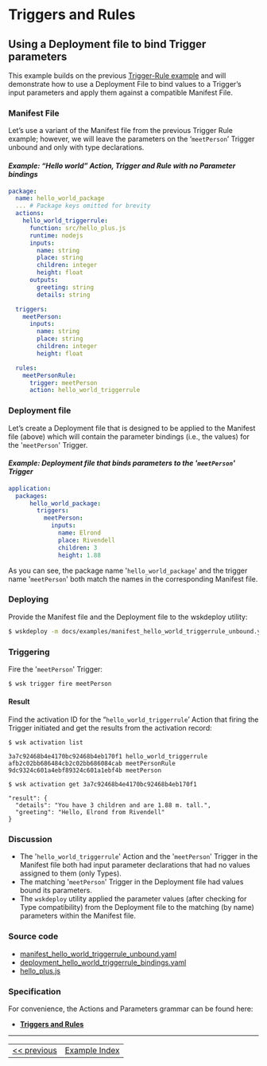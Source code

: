 # Triggers and Rules

## Using a Deployment file to bind Trigger parameters
This example builds on the previous [Trigger-Rule example](wskdeploy_triggerrule_basic.md#triggers-and-rules) and will demonstrate how to use a Deployment File to bind values to a Trigger’s input parameters and apply them against a compatible Manifest File.

### Manifest File
Let’s use a variant of the Manifest file from the previous Trigger Rule example; however, we will leave the parameters on the ‘```meetPerson```’ Trigger unbound and only with type declarations.

#### _Example: “Hello world” Action, Trigger and Rule with no Parameter bindings_
```yaml
package:
  name: hello_world_package
  ... # Package keys omitted for brevity
  actions:
    hello_world_triggerrule:
      function: src/hello_plus.js
      runtime: nodejs
      inputs:
        name: string
        place: string
        children: integer
        height: float
      outputs:
        greeting: string
        details: string

  triggers:
    meetPerson:
      inputs:
        name: string
        place: string
        children: integer
        height: float

  rules:
    meetPersonRule:
      trigger: meetPerson
      action: hello_world_triggerrule
```

### Deployment file
Let’s create a Deployment file that is designed to be applied to the Manifest file (above) which will contain the parameter bindings (i.e., the values) for the '```meetPerson```' Trigger.

#### _Example: Deployment file that binds parameters to the '```meetPerson```' Trigger_
```yaml
application:
  packages:
      hello_world_package:
        triggers:
          meetPerson:
            inputs:
              name: Elrond
              place: Rivendell
              children: 3
              height: 1.88
```
As you can see, the package name '```hello_world_package```' and the trigger name '```meetPerson```' both match the names in the corresponding Manifest file.

### Deploying
Provide the Manifest file and the Deployment file to the wskdeploy utility:
```sh
$ wskdeploy -m docs/examples/manifest_hello_world_triggerrule_unbound.yaml -d docs/examples/deployment_hello_world_triggerrule_bindings.yaml
```

### Triggering
Fire the '```meetPerson```' Trigger:
```sh
$ wsk trigger fire meetPerson
```

#### Result
Find the activation ID for the “```hello_world_triggerrule```’ Action that firing the Trigger initiated and get the results from the activation record:

```
$ wsk activation list

3a7c92468b4e4170bc92468b4eb170f1 hello_world_triggerrule
afb2c02bb686484cb2c02bb686084cab meetPersonRule
9dc9324c601a4ebf89324c601a1ebf4b meetPerson

$ wsk activation get 3a7c92468b4e4170bc92468b4eb170f1

"result": {
  "details": "You have 3 children and are 1.88 m. tall.",
  "greeting": "Hello, Elrond from Rivendell"
}
```

### Discussion
- The '```hello_world_triggerrule```' Action and the '```meetPerson```' Trigger in the Manifest file both had input parameter declarations that had no values assigned to them (only Types).
- The matching '```meetPerson```' Trigger in the Deployment file had values bound its parameters.
- The ```wskdeploy``` utility applied the parameter values (after checking for Type compatibility) from the Deployment file to the matching (by name) parameters within the Manifest file.

### Source code
- [manifest_hello_world_triggerrule_unbound.yaml](examples/manifest_hello_world_triggerrule.yaml)
- [deployment_hello_world_triggerrule_bindings.yaml](examples/deployment_hello_world_triggerrule_bindings.yaml)
- [hello_plus.js](examples/src/hello_plus.js)

### Specification
For convenience, the Actions and Parameters grammar can be found here:
- **[Triggers and Rules](https://github.com/apache/incubator-openwhisk-wskdeploy/blob/master/specification/html/spec_trigger_rule.md#triggers-and-rules)**

---
<!--
 Bottom Navigation
-->
<html>
<div align="center">
<table align="center">
  <tr>
    <td><a href="wskdeploy_triggerrule_basic.md#triggers-and-rules">&lt;&lt;&nbsp;previous</a></td>
    <td><a href="programming_guide.md#guided-examples">Example Index</a></td>
<!--    <td><a href="">next&nbsp;&gt;&gt;</a></td> -->
  </tr>
</table>
</div>
</html>
